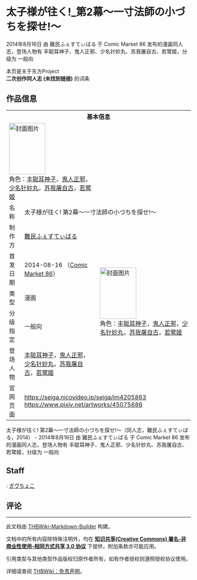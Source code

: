 # 太子様が往く!_第2幕～一寸法師の小づちを探せ!～

<!-- source html: G:\repos\THBWiki-Markdown-Builder\THBWikiMarkdown\Temp\main\1\1f\ns0%3A%E5%A4%AA%E5%AD%90%E6%A7%98%E3%81%8C%E5%BE%80%E3%81%8F%21_%E7%AC%AC2%E5%B9%95%EF%BD%9E%E4%B8%80%E5%AF%B8%E6%B3%95%E5%B8%AB%E3%81%AE%E5%B0%8F%E3%81%A5%E3%81%A1%E3%82%92%E6%8E%A2%E3%81%9B%21%EF%BD%9E.html -->

2014年8月16日 由 難民ふぇすてぃばる 于 Comic Market 86 发布的漫画同人志，登场人物有 丰聪耳神子、鬼人正邪、少名针妙丸、苏我屠自古、若鹭姬，分级为 一般向

本页是关于东方Project  
 **二次创作同人志 (未找到链接)** 的词条
## 作品信息

<table><tbody><tr><th colspan="3">基本信息</th></tr><tr><td class="cover-artwork-mobile" colspan="2"><a href="./文件-太子様が往く!_第2幕～一寸法師の小づちを探せ!～封面.jpg.md" class="image" title="封面图片"><img alt="封面图片" src="https://upload.thwiki.cc/thumb/3/3a/%E5%A4%AA%E5%AD%90%E6%A7%98%E3%81%8C%E5%BE%80%E3%81%8F%21_%E7%AC%AC2%E5%B9%95%EF%BD%9E%E4%B8%80%E5%AF%B8%E6%B3%95%E5%B8%AB%E3%81%AE%E5%B0%8F%E3%81%A5%E3%81%A1%E3%82%92%E6%8E%A2%E3%81%9B%21%EF%BD%9E%E5%B0%81%E9%9D%A2.jpg/99px-%E5%A4%AA%E5%AD%90%E6%A7%98%E3%81%8C%E5%BE%80%E3%81%8F%21_%E7%AC%AC2%E5%B9%95%EF%BD%9E%E4%B8%80%E5%AF%B8%E6%B3%95%E5%B8%AB%E3%81%AE%E5%B0%8F%E3%81%A5%E3%81%A1%E3%82%92%E6%8E%A2%E3%81%9B%21%EF%BD%9E%E5%B0%81%E9%9D%A2.jpg" decoding="async" loading="lazy" width="99" height="140" srcset="https://upload.thwiki.cc/thumb/3/3a/%E5%A4%AA%E5%AD%90%E6%A7%98%E3%81%8C%E5%BE%80%E3%81%8F%21_%E7%AC%AC2%E5%B9%95%EF%BD%9E%E4%B8%80%E5%AF%B8%E6%B3%95%E5%B8%AB%E3%81%AE%E5%B0%8F%E3%81%A5%E3%81%A1%E3%82%92%E6%8E%A2%E3%81%9B%21%EF%BD%9E%E5%B0%81%E9%9D%A2.jpg/148px-%E5%A4%AA%E5%AD%90%E6%A7%98%E3%81%8C%E5%BE%80%E3%81%8F%21_%E7%AC%AC2%E5%B9%95%EF%BD%9E%E4%B8%80%E5%AF%B8%E6%B3%95%E5%B8%AB%E3%81%AE%E5%B0%8F%E3%81%A5%E3%81%A1%E3%82%92%E6%8E%A2%E3%81%9B%21%EF%BD%9E%E5%B0%81%E9%9D%A2.jpg 1.5x, https://upload.thwiki.cc/thumb/3/3a/%E5%A4%AA%E5%AD%90%E6%A7%98%E3%81%8C%E5%BE%80%E3%81%8F%21_%E7%AC%AC2%E5%B9%95%EF%BD%9E%E4%B8%80%E5%AF%B8%E6%B3%95%E5%B8%AB%E3%81%AE%E5%B0%8F%E3%81%A5%E3%81%A1%E3%82%92%E6%8E%A2%E3%81%9B%21%EF%BD%9E%E5%B0%81%E9%9D%A2.jpg/198px-%E5%A4%AA%E5%AD%90%E6%A7%98%E3%81%8C%E5%BE%80%E3%81%8F%21_%E7%AC%AC2%E5%B9%95%EF%BD%9E%E4%B8%80%E5%AF%B8%E6%B3%95%E5%B8%AB%E3%81%AE%E5%B0%8F%E3%81%A5%E3%81%A1%E3%82%92%E6%8E%A2%E3%81%9B%21%EF%BD%9E%E5%B0%81%E9%9D%A2.jpg 2x" data-file-width="1059" data-file-height="1500"></a><div class="cover-char">角色：<a href="./丰聪耳神子.md" title="丰聪耳神子">丰聪耳神子</a>，<a href="./鬼人正邪.md" title="鬼人正邪">鬼人正邪</a>，<a href="./少名针妙丸.md" title="少名针妙丸">少名针妙丸</a>，<a href="./苏我屠自古.md" title="苏我屠自古">苏我屠自古</a>，<a href="./若鹭姬.md" title="若鹭姬">若鹭姬</a></div></td>
</tr><tr><td class="label">名称</td><td colspan="2"> 太子様が往く! 第2幕～一寸法師の小づちを探せ!～ </td></tr><tr><td class="label">制作方</td><td><a href="./難民ふぇすてぃばる.md" title="難民ふぇすてぃばる">難民ふぇすてぃばる</a></td><td class="cover-artwork" rowspan="5" style="min-width:140px;"><a href="./文件-太子様が往く!_第2幕～一寸法師の小づちを探せ!～封面.jpg.md" class="image" title="封面图片"><img alt="封面图片" src="https://upload.thwiki.cc/thumb/3/3a/%E5%A4%AA%E5%AD%90%E6%A7%98%E3%81%8C%E5%BE%80%E3%81%8F%21_%E7%AC%AC2%E5%B9%95%EF%BD%9E%E4%B8%80%E5%AF%B8%E6%B3%95%E5%B8%AB%E3%81%AE%E5%B0%8F%E3%81%A5%E3%81%A1%E3%82%92%E6%8E%A2%E3%81%9B%21%EF%BD%9E%E5%B0%81%E9%9D%A2.jpg/99px-%E5%A4%AA%E5%AD%90%E6%A7%98%E3%81%8C%E5%BE%80%E3%81%8F%21_%E7%AC%AC2%E5%B9%95%EF%BD%9E%E4%B8%80%E5%AF%B8%E6%B3%95%E5%B8%AB%E3%81%AE%E5%B0%8F%E3%81%A5%E3%81%A1%E3%82%92%E6%8E%A2%E3%81%9B%21%EF%BD%9E%E5%B0%81%E9%9D%A2.jpg" decoding="async" loading="lazy" width="99" height="140" srcset="https://upload.thwiki.cc/thumb/3/3a/%E5%A4%AA%E5%AD%90%E6%A7%98%E3%81%8C%E5%BE%80%E3%81%8F%21_%E7%AC%AC2%E5%B9%95%EF%BD%9E%E4%B8%80%E5%AF%B8%E6%B3%95%E5%B8%AB%E3%81%AE%E5%B0%8F%E3%81%A5%E3%81%A1%E3%82%92%E6%8E%A2%E3%81%9B%21%EF%BD%9E%E5%B0%81%E9%9D%A2.jpg/148px-%E5%A4%AA%E5%AD%90%E6%A7%98%E3%81%8C%E5%BE%80%E3%81%8F%21_%E7%AC%AC2%E5%B9%95%EF%BD%9E%E4%B8%80%E5%AF%B8%E6%B3%95%E5%B8%AB%E3%81%AE%E5%B0%8F%E3%81%A5%E3%81%A1%E3%82%92%E6%8E%A2%E3%81%9B%21%EF%BD%9E%E5%B0%81%E9%9D%A2.jpg 1.5x, https://upload.thwiki.cc/thumb/3/3a/%E5%A4%AA%E5%AD%90%E6%A7%98%E3%81%8C%E5%BE%80%E3%81%8F%21_%E7%AC%AC2%E5%B9%95%EF%BD%9E%E4%B8%80%E5%AF%B8%E6%B3%95%E5%B8%AB%E3%81%AE%E5%B0%8F%E3%81%A5%E3%81%A1%E3%82%92%E6%8E%A2%E3%81%9B%21%EF%BD%9E%E5%B0%81%E9%9D%A2.jpg/198px-%E5%A4%AA%E5%AD%90%E6%A7%98%E3%81%8C%E5%BE%80%E3%81%8F%21_%E7%AC%AC2%E5%B9%95%EF%BD%9E%E4%B8%80%E5%AF%B8%E6%B3%95%E5%B8%AB%E3%81%AE%E5%B0%8F%E3%81%A5%E3%81%A1%E3%82%92%E6%8E%A2%E3%81%9B%21%EF%BD%9E%E5%B0%81%E9%9D%A2.jpg 2x" data-file-width="1059" data-file-height="1500"></a><div class="cover-char">角色：<a href="./丰聪耳神子.md" title="丰聪耳神子">丰聪耳神子</a>，<a href="./鬼人正邪.md" title="鬼人正邪">鬼人正邪</a>，<a href="./少名针妙丸.md" title="少名针妙丸">少名针妙丸</a>，<a href="./苏我屠自古.md" title="苏我屠自古">苏我屠自古</a>，<a href="./若鹭姬.md" title="若鹭姬">若鹭姬</a></div></td>
</tr><tr><td class="label">首发日期</td><td>2014-08-16&#160;（<a href="/展会作品列表?e=Comic+Market%2386">Comic Market 86</a>）</td></tr><tr><td class="label">类型</td><td>漫画</td></tr><tr><td class="label">分级指定</td><td>一般向</td></tr><tr><td class="label">登场人物</td><td><a href="./丰聪耳神子.md" title="丰聪耳神子">丰聪耳神子</a>，<a href="./鬼人正邪.md" title="鬼人正邪">鬼人正邪</a>，<a href="./少名针妙丸.md" title="少名针妙丸">少名针妙丸</a>，<a href="./苏我屠自古.md" title="苏我屠自古">苏我屠自古</a>，<a href="./若鹭姬.md" title="若鹭姬">若鹭姬</a></td></tr>
<tr><td class="label">官网页面</td><td colspan="2"><a rel="nofollow" class="external free" href="https://seiga.nicovideo.jp/seiga/im4205863">https://seiga.nicovideo.jp/seiga/im4205863</a><br><a rel="nofollow" class="external free" href="https://www.pixiv.net/artworks/45075686">https://www.pixiv.net/artworks/45075686</a></td></tr></tbody></table>

太子様が往く! 第2幕～一寸法師の小づちを探せ!～（同人志，難民ふぇすてぃばる，2014） - 2014年8月16日 由 難民ふぇすてぃばる 于 Comic Market 86 发布的漫画同人志，登场人物有 丰聪耳神子、鬼人正邪、少名针妙丸、苏我屠自古、若鹭姬，分级为 一般向
## Staff
: [ぎヴちょこ](./ぎヴちょこ.md)

## 评论




---

此文档由 [THBWiki-Markdown-Builder](https://github.com/Delsin-Yu/THBWiki-Markdown-Builder) 构建。

文档中的所有内容除特殊注明外，均在 [**知识共享(Creative Commons) 署名-非商业性使用-相同方式共享 3.0 协议**](https://creativecommons.org/licenses/by-sa/3.0/deed.zh-hans) 下提供，附加条款亦可能应用。

引用类型与其他类型作品版权归原作者所有，如有作者授权则遵照授权协议使用。

详细请查阅 [THBWiki：免责声明](https://thbwiki.cc/THBWiki:%E5%85%8D%E8%B4%A3%E5%A3%B0%E6%98%8E)。

